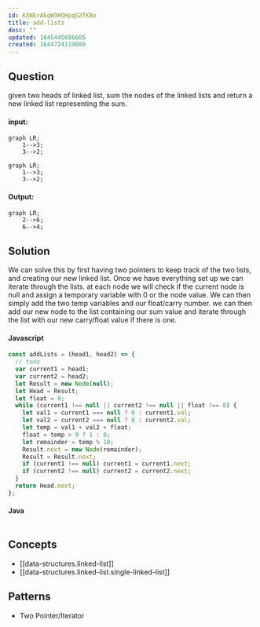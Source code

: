 ```yaml
---
id: KXNErAkqW3HOHpqS2fK8o
title: add-lists
desc: ""
updated: 1645445686605
created: 1644724119080
---
```


## Question

given two heads of linked list, sum the nodes of the linked lists and return a new linked list representing the sum.

#### input:

```mermaid
graph LR;
    1-->3;
    3-->2;
```

```mermaid
graph LR;
    1-->3;
    3-->2;
```

#### Output:

```mermaid
graph LR;
    2-->6;
    6-->4;
```

## Solution

We can solve this by first having two pointers to keep track of the two lists, and creating our new linked list. Once we have everything set up we can iterate through the lists. at each node we will check if the current node is null and assign a temporary variable with 0 or the node value. We can then simply add the two temp variables and our float/carry number. we can then add our new node to the list containing our sum value and iterate through the list with our new carry/float value if there is one.

#### Javascript

```javascript
const addLists = (head1, head2) => {
  // todo
  var current1 = head1;
  var current2 = head2;
  let Result = new Node(null);
  let Head = Result;
  let float = 0;
  while (current1 !== null || current2 !== null || float !== 0) {
    let val1 = current1 === null ? 0 : current1.val;
    let val2 = current2 === null ? 0 : current2.val;
    let temp = val1 + val2 + float;
    float = temp > 9 ? 1 : 0;
    let remainder = temp % 10;
    Result.next = new Node(remainder);
    Result = Result.next;
    if (current1 !== null) current1 = current1.next;
    if (current2 !== null) current2 = current2.next;
  }
  return Head.next;
};
```

#### Java

```java

```

## Concepts

- [[data-structures.linked-list]]
- [[data-structures.linked-list.single-linked-list]]

## Patterns

- Two Pointer/Iterator
